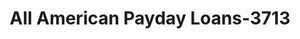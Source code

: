 ---
f_zip-code: 83201
f_state-code: ID
title: All American Payday Loans-3713
f_phone: 208-239-0909
f_city-only: Pocatello
f_address: 250 North 5Th Avenue Suite A2 Pocatello
f_location-unique-id: '3713'
slug: all-american-payday-loans-3713
updated-on: '2024-05-30T13:46:58.046Z'
created-on: '2024-05-30T13:36:59.803Z'
published-on: '2024-05-30T13:54:32.469Z'
f_city-state: cms/city/pocatello-id.md
f_company: cms/company/all-american-payday-loans.md
f_state: cms/state/idaho.md
layout: '[payday-loan].html'
tags: payday-loan
---